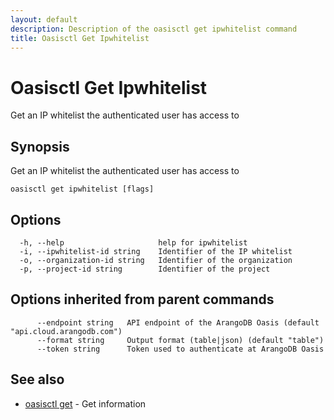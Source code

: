 ```yaml
---
layout: default
description: Description of the oasisctl get ipwhitelist command
title: Oasisctl Get Ipwhitelist
---
```

# Oasisctl Get Ipwhitelist

Get an IP whitelist the authenticated user has access to

## Synopsis

Get an IP whitelist the authenticated user has access to

```
oasisctl get ipwhitelist [flags]
```

## Options

```
  -h, --help                     help for ipwhitelist
  -i, --ipwhitelist-id string    Identifier of the IP whitelist
  -o, --organization-id string   Identifier of the organization
  -p, --project-id string        Identifier of the project
```

## Options inherited from parent commands

```
      --endpoint string   API endpoint of the ArangoDB Oasis (default "api.cloud.arangodb.com")
      --format string     Output format (table|json) (default "table")
      --token string      Token used to authenticate at ArangoDB Oasis
```

## See also

* [oasisctl get](oasisctl_get.md)	 - Get information

